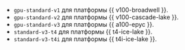 * `gpu-standard-v1` для платформы {{ v100-broadwell }}.
* `gpu-standard-v2` для платформы {{ v100-cascade-lake }}.
* `gpu-standard-v3` для платформы {{ a100-epyc }}.
* `standard-v3-t4` для платформы {{ t4-ice-lake }}.
* `standard-v3-t4i` для платформы {{ t4i-ice-lake }}.